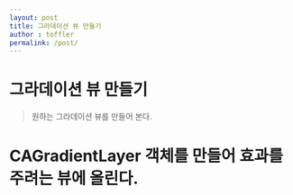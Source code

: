 ```yaml
---
layout: post
title: 그라데이션 뷰 만들기
author : toffler
permalink: /post/
---
```


# 그라데이션 뷰 만들기
> 원하는 그라데이션 뷰를 만들어 본다.  

# CAGradientLayer 객체를 만들어 효과를 주려는 뷰에 올린다.
